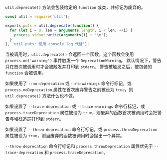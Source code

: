 <!-- YAML
added: v0.8.0
-->

`util.deprecate()` 方法会包装给定的 `function` 或类，并标记为废弃的。

```js
const util = require('util');

exports.puts = util.deprecate(function() {
  for (let i = 0, len = arguments.length; i < len; ++i) {
    process.stdout.write(arguments[i] + '\n');
  }
}, 'util.puts: 使用 console.log 代替');
```

当被调用时，`util.deprecate()` 会返回一个函数，这个函数会使用 `process.on('warning')` 事件触发一个 `DeprecationWarning`。
默认情况下，警告只在首次被调用时才会被触发并打印到 `stderr`。
警告被触发之后，被包装的 `function` 会被调用。

如果使用了 `--no-deprecation` 或 `--no-warnings` 命令行标记，或 `process.noDeprecation` 属性在首次废弃警告之前被设为 `true`，则 `util.deprecate()` 方法什么也不做。

如果设置了 `--trace-deprecation` 或 `--trace-warnings` 命令行标记，或 `process.traceDeprecation` 属性被设为 `true`，则废弃的函数首次被调用时会把警告与堆栈追踪打印到 `stderr`。

如果设置了 `--throw-deprecation` 命令行标记，或 `process.throwDeprecation` 属性被设为 `true`，则当废弃的函数被调用时会抛出一个异常。

`--throw-deprecation` 命令行标记和 `process.throwDeprecation` 属性优先于 `--trace-deprecation` 和 `process.traceDeprecation`。

